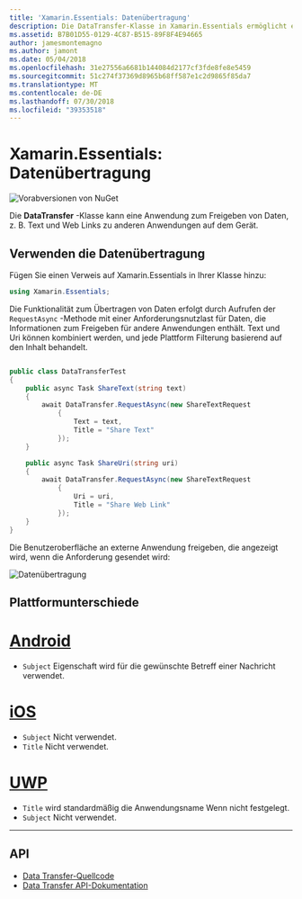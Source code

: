 ```yaml
---
title: 'Xamarin.Essentials: Datenübertragung'
description: Die DataTransfer-Klasse in Xamarin.Essentials ermöglicht eine Anwendung zum Freigeben von Daten, z. B. Text und Web Links zu anderen Anwendungen auf dem Gerät.
ms.assetid: B7B01D55-0129-4C87-B515-89F8F4E94665
author: jamesmontemagno
ms.author: jamont
ms.date: 05/04/2018
ms.openlocfilehash: 31e27556a6681b144084d2177cf3fde8fe8e5459
ms.sourcegitcommit: 51c274f37369d8965b68ff587e1c2d9865f85da7
ms.translationtype: MT
ms.contentlocale: de-DE
ms.lasthandoff: 07/30/2018
ms.locfileid: "39353518"
---
```

# <a name="xamarinessentials-data-transfer"></a>Xamarin.Essentials: Datenübertragung

![Vorabversionen von NuGet](~/media/shared/pre-release.png)

Die **DataTransfer** -Klasse kann eine Anwendung zum Freigeben von Daten, z. B. Text und Web Links zu anderen Anwendungen auf dem Gerät.

## <a name="using-data-transfer"></a>Verwenden die Datenübertragung

Fügen Sie einen Verweis auf Xamarin.Essentials in Ihrer Klasse hinzu:

```csharp
using Xamarin.Essentials;
```

Die Funktionalität zum Übertragen von Daten erfolgt durch Aufrufen der `RequestAsync` -Methode mit einer Anforderungsnutzlast für Daten, die Informationen zum Freigeben für andere Anwendungen enthält. Text und Uri können kombiniert werden, und jede Plattform Filterung basierend auf den Inhalt behandelt.

```csharp

public class DataTransferTest
{
    public async Task ShareText(string text)
    {
        await DataTransfer.RequestAsync(new ShareTextRequest
            {
                Text = text,
                Title = "Share Text"
            });
    }

    public async Task ShareUri(string uri)
    {
        await DataTransfer.RequestAsync(new ShareTextRequest
            {
                Uri = uri,
                Title = "Share Web Link"
            });
    }
}
```

Die Benutzeroberfläche an externe Anwendung freigeben, die angezeigt wird, wenn die Anforderung gesendet wird:

![Datenübertragung](data-transfer-images/data-transfer.png)

## <a name="platform-differences"></a>Plattformunterschiede

# <a name="androidtabandroid"></a>[Android](#tab/android)

* `Subject` Eigenschaft wird für die gewünschte Betreff einer Nachricht verwendet.

# <a name="iostabios"></a>[iOS](#tab/ios)

* `Subject` Nicht verwendet.
* `Title` Nicht verwendet.

# <a name="uwptabuwp"></a>[UWP](#tab/uwp)

* `Title` wird standardmäßig die Anwendungsname Wenn nicht festgelegt.
* `Subject` Nicht verwendet.

-----

## <a name="api"></a>API

- [Data Transfer-Quellcode](https://github.com/xamarin/Essentials/tree/master/Xamarin.Essentials/DataTransfer)
- [Data Transfer API-Dokumentation](xref:Xamarin.Essentials.DataTransfer)
